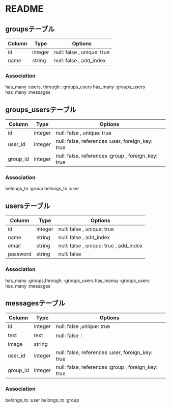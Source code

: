 # README

## groupsテーブル

|Column|Type|Options|
|------|----|-------|
|id|integer|null: false , unique: true|
|name|string|null: false , add_index|

### Association
  has_many :users, through: :groups_users
  has_many :groups_users
  has_many :messages




## groups_usersテーブル

|Column|Type|Options|
|------|----|-------|
|id|integer|null: false , unique: true|
|user_id|integer|null: false, references :user, foreign_key: true|
|group_id|integer|null: false, references :group , foreign_key: true|

### Association
  belongs_to :group
  belongs_to :user




## usersテーブル

|Column|Type|Options|
|------|----|-------|
|id|integer|null: false , unique: true|
|name|string|null: false , add_index|
|email|string|null: false , unique: true , add_index|
|password|string|null: false|

### Association
  has_many :groups,through: :groups_users
  has_manuy :groups_users
  has_many :messages



## messagesテーブル

|Column|Type|Options|
|------|----|-------|
|id|integer|null: false ,unique: true|
|text|text| null: false｜
|image|string||
|user_id|integer|null: false, references :user, foreign_key: true|
|group_id|integer|null: false, references :group , foreign_key: true|

### Association
  belongs_to :user
  belongs_to :group
